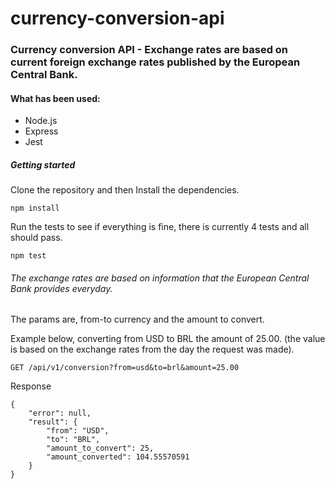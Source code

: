 # currency-conversion-api
### Currency conversion API - Exchange rates are based on current foreign exchange rates published by the European Central Bank.

#### What has been used:
* Node.js
* Express
* Jest

##### Getting started

Clone the repository and then Install the dependencies.

```
npm install
```

Run the tests to see if everything is fine, there is currently 4 tests and all should pass.

```
npm test
```

###### The exchange rates are based on information that the European Central Bank provides everyday.

The params are, from-to currency and the amount to convert.

Example below, converting from USD to BRL the amount of 25.00. (the value is based on the exchange rates from the day the request was made).

```
GET /api/v1/conversion?from=usd&to=brl&amount=25.00
```

Response

```
{
    "error": null,
    "result": {
        "from": "USD",
        "to": "BRL",
        "amount_to_convert": 25,
        "amount_converted": 104.55570591
    }
}
```
